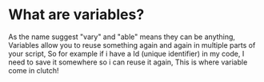 # What are variables?
As the name suggest "vary" and "able" means they can be anything, Variables allow you to reuse something again and again in multiple parts of your script, So for example if i have a Id (unique identifier) in my code, I need to save it somewhere so i can reuse it again, This is where variable come in clutch!
